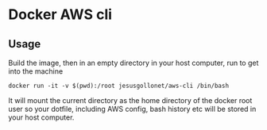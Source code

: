 # Docker AWS cli



## Usage

Build the image, then in an empty directory in your host computer, run to get into the machine

```
docker run -it -v $(pwd):/root jesusgollonet/aws-cli /bin/bash
```

It will mount the current directory as the home directory of the docker root user so your 
dotfile, including AWS config, bash history etc will be stored in your host computer.

